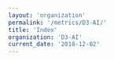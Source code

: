 ```yaml
---
layout: 'organization'
permalink: '/metrics/D3-AI/'
title: 'Index'
organization: 'D3-AI'
current_date: '2018-12-02'
---
```

